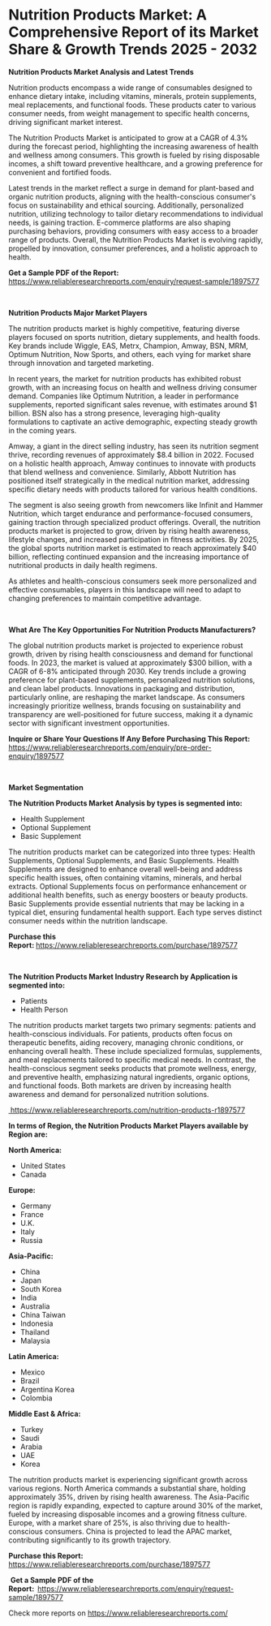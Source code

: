 <p><h1>Nutrition Products Market: A Comprehensive Report of its Market Share & Growth Trends 2025 - 2032</h1></p><p><strong>Nutrition Products Market Analysis and Latest Trends</strong></p>
<p><p>Nutrition products encompass a wide range of consumables designed to enhance dietary intake, including vitamins, minerals, protein supplements, meal replacements, and functional foods. These products cater to various consumer needs, from weight management to specific health concerns, driving significant market interest.</p><p>The Nutrition Products Market is anticipated to grow at a CAGR of 4.3% during the forecast period, highlighting the increasing awareness of health and wellness among consumers. This growth is fueled by rising disposable incomes, a shift toward preventive healthcare, and a growing preference for convenient and fortified foods. </p><p>Latest trends in the market reflect a surge in demand for plant-based and organic nutrition products, aligning with the health-conscious consumer's focus on sustainability and ethical sourcing. Additionally, personalized nutrition, utilizing technology to tailor dietary recommendations to individual needs, is gaining traction. E-commerce platforms are also shaping purchasing behaviors, providing consumers with easy access to a broader range of products. Overall, the Nutrition Products Market is evolving rapidly, propelled by innovation, consumer preferences, and a holistic approach to health.</p></p>
<p><strong>Get a Sample PDF of the Report:&nbsp;</strong> <a href="https://www.reliableresearchreports.com/enquiry/request-sample/1897577?utm_campaign=2030&utm_medium=2&utm_source=Github&utm_content=ia&utm_term=14022025&utm_id=nutrition-products">https://www.reliableresearchreports.com/enquiry/request-sample/1897577</a></p>
<p>&nbsp;</p>
<p><strong>Nutrition Products Major Market Players</strong></p>
<p><p>The nutrition products market is highly competitive, featuring diverse players focused on sports nutrition, dietary supplements, and health foods. Key brands include Wiggle, EAS, Metrx, Champion, Amway, BSN, MRM, Optimum Nutrition, Now Sports, and others, each vying for market share through innovation and targeted marketing. </p><p>In recent years, the market for nutrition products has exhibited robust growth, with an increasing focus on health and wellness driving consumer demand. Companies like Optimum Nutrition, a leader in performance supplements, reported significant sales revenue, with estimates around $1 billion. BSN also has a strong presence, leveraging high-quality formulations to captivate an active demographic, expecting steady growth in the coming years.</p><p>Amway, a giant in the direct selling industry, has seen its nutrition segment thrive, recording revenues of approximately $8.4 billion in 2022. Focused on a holistic health approach, Amway continues to innovate with products that blend wellness and convenience. Similarly, Abbott Nutrition has positioned itself strategically in the medical nutrition market, addressing specific dietary needs with products tailored for various health conditions. </p><p>The segment is also seeing growth from newcomers like Infinit and Hammer Nutrition, which target endurance and performance-focused consumers, gaining traction through specialized product offerings. Overall, the nutrition products market is projected to grow, driven by rising health awareness, lifestyle changes, and increased participation in fitness activities. By 2025, the global sports nutrition market is estimated to reach approximately $40 billion, reflecting continued expansion and the increasing importance of nutritional products in daily health regimens. </p><p>As athletes and health-conscious consumers seek more personalized and effective consumables, players in this landscape will need to adapt to changing preferences to maintain competitive advantage.</p></p>
<p>&nbsp;</p>
<p><strong>What Are The Key Opportunities For Nutrition Products Manufacturers?</strong></p>
<p><p>The global nutrition products market is projected to experience robust growth, driven by rising health consciousness and demand for functional foods. In 2023, the market is valued at approximately $300 billion, with a CAGR of 6-8% anticipated through 2030. Key trends include a growing preference for plant-based supplements, personalized nutrition solutions, and clean label products. Innovations in packaging and distribution, particularly online, are reshaping the market landscape. As consumers increasingly prioritize wellness, brands focusing on sustainability and transparency are well-positioned for future success, making it a dynamic sector with significant investment opportunities.</p></p>
<p><strong>Inquire or Share Your Questions If Any Before Purchasing This Report:</strong> <a href="https://www.reliableresearchreports.com/enquiry/pre-order-enquiry/1897577?utm_campaign=2030&utm_medium=2&utm_source=Github&utm_content=ia&utm_term=14022025&utm_id=nutrition-products">https://www.reliableresearchreports.com/enquiry/pre-order-enquiry/1897577</a></p>
<p>&nbsp;</p>
<p><strong>Market Segmentation</strong></p>
<p><strong>The Nutrition Products Market Analysis by types is segmented into:</strong></p>
<p><ul><li>Health Supplement</li><li>Optional Supplement</li><li>Basic Supplement</li></ul></p>
<p><p>The nutrition products market can be categorized into three types: Health Supplements, Optional Supplements, and Basic Supplements. Health Supplements are designed to enhance overall well-being and address specific health issues, often containing vitamins, minerals, and herbal extracts. Optional Supplements focus on performance enhancement or additional health benefits, such as energy boosters or beauty products. Basic Supplements provide essential nutrients that may be lacking in a typical diet, ensuring fundamental health support. Each type serves distinct consumer needs within the nutrition landscape.</p></p>
<p><strong>Purchase this Report:&nbsp;</strong><a href="https://www.reliableresearchreports.com/purchase/1897577?utm_campaign=2030&utm_medium=2&utm_source=Github&utm_content=ia&utm_term=14022025&utm_id=nutrition-products">https://www.reliableresearchreports.com/purchase/1897577</a></p>
<p>&nbsp;</p>
<p><strong>The Nutrition Products Market Industry Research by Application is segmented into:</strong></p>
<p><ul><li>Patients</li><li>Health Person</li></ul></p>
<p><p>The nutrition products market targets two primary segments: patients and health-conscious individuals. For patients, products often focus on therapeutic benefits, aiding recovery, managing chronic conditions, or enhancing overall health. These include specialized formulas, supplements, and meal replacements tailored to specific medical needs. In contrast, the health-conscious segment seeks products that promote wellness, energy, and preventive health, emphasizing natural ingredients, organic options, and functional foods. Both markets are driven by increasing health awareness and demand for personalized nutrition solutions.</p></p>
<p><a href="https://www.reliableresearchreports.com/nutrition-products-r1897577?utm_campaign=2030&utm_medium=2&utm_source=Github&utm_content=ia&utm_term=14022025&utm_id=nutrition-products">&nbsp;https://www.reliableresearchreports.com/nutrition-products-r1897577</a></p>
<p><strong>In terms of Region, the Nutrition Products Market Players available by Region are:</strong></p>
<p>
    <p> <strong> North America: </strong>
        <ul>
            <li>United States</li>
            <li>Canada</li>
        </ul>
        </p> 
    <p> <strong> Europe: </strong>
        <ul>
            <li>Germany</li>
            <li>France</li>
            <li>U.K.</li>
            <li>Italy</li>
            <li>Russia</li>
        </ul>
        </p> 
    <p> <strong> Asia-Pacific: </strong>
        <ul>
            <li>China</li>
            <li>Japan</li>
            <li>South Korea</li>
            <li>India</li>
            <li>Australia</li>
            <li>China Taiwan</li>
            <li>Indonesia</li>
            <li>Thailand</li>
            <li>Malaysia</li>
        </ul>
        </p> 
    <p> <strong> Latin America: </strong>
        <ul>
            <li>Mexico</li>
            <li>Brazil</li>
            <li>Argentina Korea</li>
            <li>Colombia</li>
        </ul>
        </p> 
    <p> <strong> Middle East & Africa: </strong>
        <ul>
            <li>Turkey</li>
            <li>Saudi</li>
            <li>Arabia</li>
            <li>UAE</li>
            <li>Korea</li>
        </ul>
    </p>
    </p>
<p><p>The nutrition products market is experiencing significant growth across various regions. North America commands a substantial share, holding approximately 35%, driven by rising health awareness. The Asia-Pacific region is rapidly expanding, expected to capture around 30% of the market, fueled by increasing disposable incomes and a growing fitness culture. Europe, with a market share of 25%, is also thriving due to health-conscious consumers. China is projected to lead the APAC market, contributing significantly to its growth trajectory.</p></p>
<p><strong>Purchase this Report: </strong><a href="https://www.reliableresearchreports.com/purchase/1897577?utm_campaign=2030&utm_medium=2&utm_source=Github&utm_content=ia&utm_term=14022025&utm_id=nutrition-products">https://www.reliableresearchreports.com/purchase/1897577</a></p>
<p>&nbsp;<strong>Get a Sample PDF of the Report:&nbsp;&nbsp;</strong><a href="https://www.reliableresearchreports.com/enquiry/request-sample/1897577?utm_campaign=2030&utm_medium=2&utm_source=Github&utm_content=ia&utm_term=14022025&utm_id=nutrition-products">https://www.reliableresearchreports.com/enquiry/request-sample/1897577</a></p>
<p><strong></strong></p>
<p>Check more reports on <a href="https://www.reliableresearchreports.com/?utm_campaign=2030&utm_medium=2&utm_source=Github&utm_content=ia&utm_term=14022025&utm_id=nutrition-products">https://www.reliableresearchreports.com/</a></p>